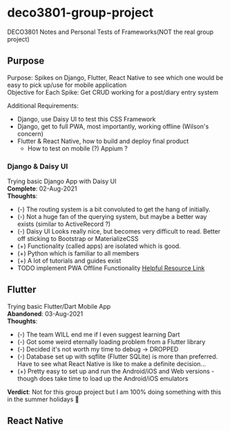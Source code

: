 # deco3801-group-project
DECO3801 Notes and Personal Tests of Frameworks(NOT the real group project)

## Purpose
Purpose: Spikes on Django, Flutter, React Native to see which one would be easy to pick up/use for mobile application  
Objective for Each Spike: Get CRUD working for a post/diary entry system  
  
Additional Requirements:
- Django, use Daisy UI to test this CSS Framework
- Django, get to full PWA, most importantly, working offline (Wilson's concern)
- Flutter & React Native, how to build and deploy final product
  -  How to test on mobile (?) Appium ?

### Django & Daisy UI
Trying basic Django App with Daisy UI  
**Complete**: 02-Aug-2021  
**Thoughts**: 
* (-) The routing system is a bit convoluted to get the hang of initially.
* (-) Not a huge fan of the querying system, but maybe a better way exists (similar to ActiveRecord ?)
* (-) Daisy UI Looks really nice, but becomes very difficult to read. Better off sticking to Bootstrap or MaterializeCSS
* (+) Functionality (called apps) are isolated which is good. 
* (+) Python which is familiar to all members
* (+) A lot of tutorials and guides exist
* TODO implement PWA Offline Functionality [Helpful Resource Link](https://medium.com/beginners-guide-to-mobile-web-development/convert-django-website-to-a-progressive-web-app-3536bc4f2862)

## Flutter
Trying basic Flutter/Dart Mobile App  
**Abandoned**: 03-Aug-2021  
**Thoughts**:  
* (-) The team WILL end me if I even suggest learning Dart
* (-) Got some weird eternally loading problem from a Flutter library
* (-) Decided it's not worth my time to debug -> DROPPED
* (-) Database set up with sqflite (Flutter SQLite) is more than preferred. Have to see what React Native is like to make a definite decision...
* (+) Pretty easy to set up and run the Android/iOS and Web versions - though does take time to load up the Android/iOS emulators

**Verdict**: Not for this group project but I am 100% doing something with this in the summer holidays 🤧

## React Native
